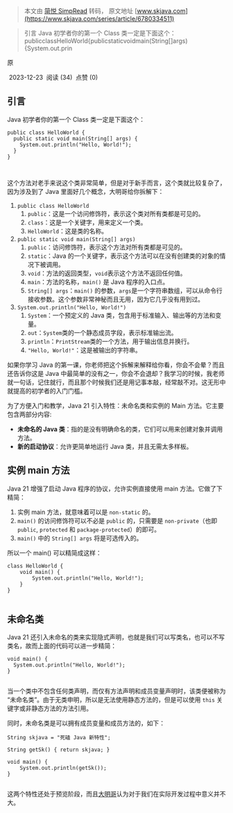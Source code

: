 > 本文由 [简悦 SimpRead](http://ksria.com/simpread/) 转码， 原文地址 [www.skjava.com](https://www.skjava.com/series/article/6780334511)

> 引言 Java 初学者你的第一个 Class 类一定是下面这个：publicclassHelloWorld{publicstaticvoidmain(String[]args){System.out.prin

原

 2023-12-23  阅读 (34)  点赞 (0)

引言
--

Java 初学者你的第一个 Class 类一定是下面这个：

```
public class HelloWorld {
  public static void main(String[] args) {
    System.out.println("Hello, World!");
  }
}



```

这个方法对老手来说这个类非常简单，但是对于新手而言，这个类就比较复杂了，因为涉及到了 Java 里面好几个概念，大明哥给你拆解下：

1.  `public class HelloWorld`
    1.  `public`：这是一个访问修饰符，表示这个类对所有类都是可见的。
    2.  `class`：这是一个关键字，用来定义一个类。
    3.  `HelloWorld`：这是类的名称。
2.  `public static void main(String[] args)`
    1.  `public`：访问修饰符，表示这个方法对所有类都是可见的。
    2.  `static`：Java 的一个关键字，表示这个方法可以在没有创建类的对象的情况下被调用。
    3.  `void`：方法的返回类型，`void`表示这个方法不返回任何值。
    4.  `main`：方法的名称，`main()` 是 Java 程序的入口点。
    5.  `String[] args`：`main()` 的参数，`args`是一个字符串数组，可以从命令行接收参数。这个参数非常神秘而且无用，因为它几乎没有用到过。
3.  `System.out.println("Hello, World!")`
    1.  `System`：一个预定义的 Java 类，包含用于标准输入、输出等的方法和变量。
    2.  `out`：`System`类的一个静态成员字段，表示标准输出流。
    3.  `println`：`PrintStream`类的一个方法，用于输出信息并换行。
    4.  `"Hello, World!"`：这是被输出的字符串。

如果你学习 Java 的第一课，你老师把这个拆解来解释给你看，你会不会晕？而且还告诉你这是 Java 中最简单的没有之一，你会不会退却？我学习的时候，我老师就一句话，记住就行，而且那个时候我们还是用记事本敲，经常敲不对。这无形中就提高的初学者的入门门槛。

为了方便入门和教学，Java 21 引入特性：未命名类和实例的 Main 方法。它主要包含两部分内容:

*   **未命名的 Java 类**：指的是没有明确命名的类，它们可以用来创建对象并调用方法。
*   **新的启动协议**：允许更简单地运行 Java 类，并且无需太多样板。

实例 main 方法
----------

Java 21 增强了启动 Java 程序的协议，允许实例直接使用 main 方法。它做了下精简：

1.  实例 main 方法，就意味着可以是 `non-static` 的。
2.  `main()` 的访问修饰符可以不必是 `public` 的，只需要是 `non-private`（也即`public`, `protected` 和 `package-protected`）的即可。
3.  `main()` 中的 `String[] args` 将是可选传入的。

所以一个 main() 可以精简成这样：

```
class HelloWorld { 
    void main() { 
        System.out.println("Hello, World!");
    }
}


```

未命名类
----

Java 21 还引入未命名的类来实现隐式声明，也就是我们可以写类名，也可以不写类名，故而上面的代码可以进一步精简：

```
void main() { 
  System.out.println("Hello, World!");
}


```

当一个类中不包含任何类声明，而仅有方法声明和成员变量声明时，该类便被称为 “未命名类”。由于无类申明，所以是无法使用静态方法的，但是可以使用 `this` 关键字或非静态方法的方法引用。

同时，未命名类是可以拥有成员变量和成员方法的，如下：

```
String skjava = "死磕 Java 新特性";
 
String getSk() { return skjava; }
 
void main() {
    System.out.println(getSk());
}


```

这两个特性还处于预览阶段，而且[大明哥](https://www.skjava.com/series/article/www.skjava.com)认为对于我们在实际开发过程中意义并不大。